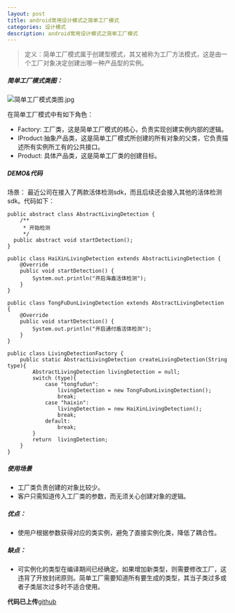 ```yaml
---
layout: post
title: android常用设计模式之简单工厂模式
categories: 设计模式
description: android常用设计模式之简单工厂模式
---
```


>定义：简单工厂模式属于创建型模式，其又被称为工厂方法模式，这是由一个工厂对象决定创建出哪一种产品型的实例。

##### 简单工厂模式类图：
![简单工厂模式类图.jpg](http://upload-images.jianshu.io/upload_images/2229793-3a6274730a44bf88.jpg?imageMogr2/auto-orient/strip%7CimageView2/2/w/1240)


在简单工厂模式中有如下角色：
- Factory: 工厂类，这是简单工厂模式的核心，负责实现创建实例内部的逻辑。
- IProduct:抽象产品类，这是简单工厂模式所创建的所有对象的父类，它负责描述所有实例所工有的公共接口。
- Product: 具体产品类，这是简单工厂类的创建目标。

##### DEMO&代码
场景： 最近公司在接入了两款活体检测sdk，而且后续还会接入其他的活体检测sdk。代码如下：
```
public abstract class AbstractLivingDetection {
    /**
     * 开始检测
     */
  public abstract void startDetection();
}
```

```
public class HaiXinLivingDetection extends AbstractLivingDetection {
    @Override
    public void startDetection() {
        System.out.println("开启海鑫活体检测");
    }
}
```

```
public class TongFuDunLivingDetection extends AbstractLivingDetection {
    @Override
    public void startDetection() {
        System.out.println("开启通付盾活体检测");
    }
}
```

```
public class LivingDetectionFactory {
    public static AbstractLivingDetection createLivingDetection(String type){
        AbstractLivingDetection livingDetection = null;
        switch (type){
            case "tongfudun":
                livingDetection = new TongFuDunLivingDetection();
                break;
            case "haixin":
                livingDetection = new HaiXinLivingDetection();
                break;
            default:
                break;
        }
        return  livingDetection;
    }
}
```
##### 使用场景
- 工厂类负责创建的对象比较少。
- 客户只需知道传入工厂类的参数，而无须关心创建对象的逻辑。

##### 优点：
- 使用户根据参数获得对应的类实例，避免了直接实例化类，降低了耦合性。
##### 缺点：
- 可实例化的类型在编译期间已经确定。如果增加新类型，则需要修改工厂，这违背了开放封闭原则。简单工厂需要知道所有要生成的类型，其当子类过多或者子类层次过多时不适合使用。

**代码已上传**[github](https://github.com/zyl409214686/DesignPatterns)
